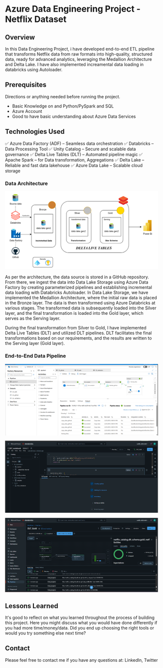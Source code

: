 # Azure Data Engineering Project - Netflix Dataset

## Overview

In this Data Engineering Project, i have developed end-to-end ETL pipeline that transforms Netflix data from raw formats into high-quality, structured data, ready for advanced analytics, leveraging the Medallion Architecture and Delta Lake. I have also implemented increamental data loading in databricks using Autoloader.

## Prerequisites

Directions or anything needed before running the project.

- Basic Knowledge on and Python/PySpark and SQL
- Azure Account
- Good to have basic understanding about Azure Data Services

## Technologies Used

✅ Azure Data Factory (ADF) – Seamless data orchestration
✅ Databricks – Data Processing Tool
✅ Unity Catalog – Secure and scalable data governance
✅ Delta Live Tables (DLT) – Automated pipeline magic
✅ Apache Spark – for Data transformation, Aggregations
✅ Delta Lake – Reliable and fast data lakehouse
✅ Azure Data Lake – Scalable cloud storage

### Data Architecture

![Example architecture image](images/arch.png)

As per the architecture, the data source is stored in a GitHub repository. From there, we ingest the data into Data Lake Storage using Azure Data Factory by creating parameterized pipelines and establishing incremental data loading with Databricks Autoloader. In Data Lake Storage, we have implemented the Medallion Architecture, where the initial raw data is placed in the Bronze layer. The data is then transformed using Azure Databricks at various stages. The transformed data is subsequently loaded into the Silver layer, and the final transformation is loaded into the Gold layer, which serves as the Serving layer.

During the final transformation from Silver to Gold, I have implemented Delta Live Tables (DLT) and utilized DLT pipelines. DLT facilitates the final transformations based on our requirements, and the results are written to the Serving layer (Gold layer).

### End-to-End Data Pipeline

![alt-pipeline-image](images/snip6.png)

![alt-data-visuaization](images/snip7.png)

![alt-data-visuaization](images/snip4.png)

## Lessons Learned

It's good to reflect on what you learned throughout the process of building this project. Here you might discuss what you would have done differently if you had more time/money/data. Did you end up choosing the right tools or would you try something else next time?

## Contact

Please feel free to contact me if you have any questions at: LinkedIn, Twitter
